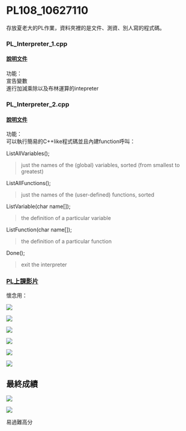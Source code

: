 # PL108_10627110

存放夏老大的PL作業，資料夾裡的是文件、測資、別人寫的程式碼。

### PL_Interpreter_1.cpp
#### <a href="https://drive.google.com/file/d/14AsQhI5z3erT6Nsi692uzFqVdnSsWzOc/view?usp=sharing">說明文件</a>

功能：\
  宣告變數\
  進行加減乘除以及布林運算的intepreter

### PL_Interpreter_2.cpp
#### <a href="https://drive.google.com/file/d/1K8uR7QqGla65kbHcwz2ydbJ3pLjJeQqG/view?usp=sharing">說明文件</a>
功能：\
  可以執行簡易的C++like程式碼並且內建function呼叫：
  
  ListAllVariables();          
  > just the names of the (global) variables, sorted (from smallest to greatest)
  
  ListAllFunctions();          
  > just the names of the (user-defined) functions, sorted                         
  
  ListVariable(char name[]);
  > the definition of a particular variable 
  
  ListFunction(char name[]);
  > the definition of a particular function  
  
  Done();
  > exit the interpreter





### <a href="https://www.youtube.com/playlist?list=PL4FbYbR7l9P7nnCbfR_3fopxqveKWrtJh">PL上課影片</a>


懷念用：

![](https://i.imgur.com/AwNEBsA.gif)

![](https://i.imgur.com/rqRnWqz.jpg)

![](https://i.imgur.com/8JEg2Ql.jpg)

![](https://i.imgur.com/u9JMm42.jpg)

![](https://i.imgur.com/LJIBLhq.png)

![](https://i.imgur.com/Bcc2Q8w.gif)


## 最終成績
![](https://i.imgur.com/oqcPLM2.jpg)

![](https://i.imgur.com/t4YxFWi.jpg)

易過難高分
